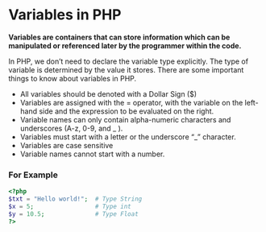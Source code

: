 # Variables in PHP

<b>
Variables are containers that can store information which can be manipulated or referenced later by the programmer within the code.
</b>

In PHP, we don’t need to declare the variable type explicitly. The type of variable is determined by the value it stores. There are some important things to know about variables in PHP.

- All variables should be denoted with a Dollar Sign ($)
- Variables are assigned with the = operator, with the variable on the left-hand side and the expression to be evaluated on the right.
- Variable names can only contain alpha-numeric characters and underscores (A-z, 0-9, and \_ ).
- Variables must start with a letter or the underscore “\_” character.
- Variables are case sensitive
- Variable names cannot start with a number.

### For Example

```php
<?php
$txt = "Hello world!";  # Type String
$x = 5;                 # Type int
$y = 10.5;              # Type Float
?>
```
